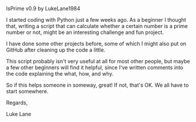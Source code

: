 IsPrime v0.9 by LukeLane1984

I started coding with Python just a few weeks ago.
As a beginner I thought that, writing a script that can calculate
whether a certain number is a prime number or not, might be an
interesting challenge and fun project.

I have done some other projects before, some of which I might also
put on GitHub after cleaning up the code a little.

This script probably isn't very useful at all for most other people,
but maybe a few other beginners will find it helpful, since I've written
comments into the code explaining the what, how, and why.

So if this helps someone in someway, great! If not, that's OK.
We all have to start somewhere.

Regards,

Luke Lane
